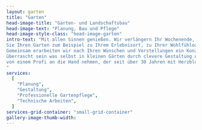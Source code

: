 ```yaml
---
layout: garten
title: "Garten"
head-image-title: "Garten- und Landschaftsbau"
head-image-text: "Planung, Bau und Pflege"
head-image-style-class: "head-image-garten"
intro-text: "Mit allen Sinnen genießen. Wir verlängern Ihr Wochenende, Ihren Urlaub, Ihre schönsten Stunden. Gestalten
Sie Ihren Garten zum Beispiel zu Ihrem Erlebnisort, zu Ihrer Wohlfühloase oder zu Ihrem ganz persönlichen Rückzugsort.
Gemeinsam erarbeiten wir nach Ihren Wünschen und Vorstellungen ein Konzept, das Sie zum Ziel bringt. Sie werden
überrascht sein was selbst in kleinen Gärten durch clevere Gestaltung und passende Pflanzen möglich ist. Lassen Sie sich
von einem Profi an die Hand nehmen, der seit über 30 Jahren mit Herzblut und Leidenschaft für seinen Beruf - Ihren Garten - lebt.<br>
"
services:
  [
    "Planung",
    "Gestaltung",
    "Professionelle Gartenpflege",
    "Technische Arbeiten",
  ]
services-grid-container: "small-grid-container"
gallery-image-thumb-width: 
---
```

